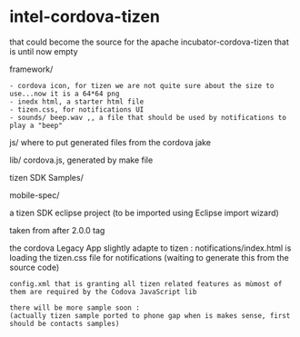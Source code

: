 intel-cordova-tizen
===================

that could become the source for the apache incubator-cordova-tizen that is until now  empty 


framework/

    - cordova icon, for tizen we are not quite sure about the size to use...now it is a 64*64 png
    - inedx html, a starter html file 
    - tizen.css, for notifications UI
    - sounds/ beep.wav ,, a file that should be used by notifications to play a "beep"

js/
 where to put generated files from the cordova jake

lib/
    cordova.js, generated by make file

tizen SDK Samples/

mobile-spec/

a tizen SDK eclipse project (to be imported using Eclipse import wizard)

taken from after 2.0.0 tag

the cordova Legacy App slightly adapte to tizen :
    notifications/index.html is loading the tizen.css file for notifications
    (waiting to generate this from the source code)
    
    config.xml that is granting all tizen related features as mùmost of them are required by the Codova JavaScript lib
    
    there will be more sample soon :
    (actually tizen sample ported to phone gap when is makes sense, first should be contacts samples)

